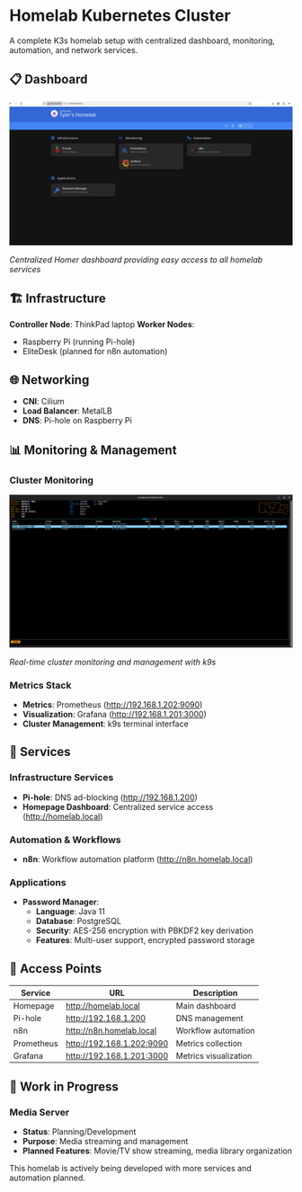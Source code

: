 # Homelab Kubernetes Cluster

A complete K3s homelab setup with centralized dashboard, monitoring, automation, and network services.

## 📋 Dashboard

![Homelab Dashboard](screenshots/homelab-dashboard.png)

*Centralized Homer dashboard providing easy access to all homelab services*

## 🏗️ Infrastructure

**Controller Node**: ThinkPad laptop
**Worker Nodes**: 
- Raspberry Pi (running Pi-hole)
- EliteDesk (planned for n8n automation)

## 🌐 Networking
- **CNI**: Cilium
- **Load Balancer**: MetalLB
- **DNS**: Pi-hole on Raspberry Pi

## 📊 Monitoring & Management

### Cluster Monitoring
![K9s Terminal Interface](screenshots/k9s.png)

*Real-time cluster monitoring and management with k9s*

### Metrics Stack
- **Metrics**: Prometheus (http://192.168.1.202:9090)
- **Visualization**: Grafana (http://192.168.1.201:3000)
- **Cluster Management**: k9s terminal interface

## 🚀 Services

### Infrastructure Services
- **Pi-hole**: DNS ad-blocking (http://192.168.1.200)
- **Homepage Dashboard**: Centralized service access (http://homelab.local)

### Automation & Workflows
- **n8n**: Workflow automation platform (http://n8n.homelab.local)

### Applications
- **Password Manager**: 
  - **Language**: Java 11
  - **Database**: PostgreSQL  
  - **Security**: AES-256 encryption with PBKDF2 key derivation
  - **Features**: Multi-user support, encrypted password storage

## 🔧 Access Points

| Service | URL | Description |
|---------|-----|-------------|
| Homepage | http://homelab.local | Main dashboard |
| Pi-hole | http://192.168.1.200 | DNS management |
| n8n | http://n8n.homelab.local | Workflow automation |
| Prometheus | http://192.168.1.202:9090 | Metrics collection |
| Grafana | http://192.168.1.201:3000 | Metrics visualization |

## 🚧 Work in Progress

### Media Server
- **Status**: Planning/Development
- **Purpose**: Media streaming and management
- **Planned Features**: Movie/TV show streaming, media library organization

This homelab is actively being developed with more services and automation planned.